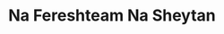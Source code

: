---
layout: post
layout: main
title:  Na Fereshteam Na Sheytan
categories: [homayoun_shajarian]
file: /assets/music/homayoun_shajarian.mp3
---
